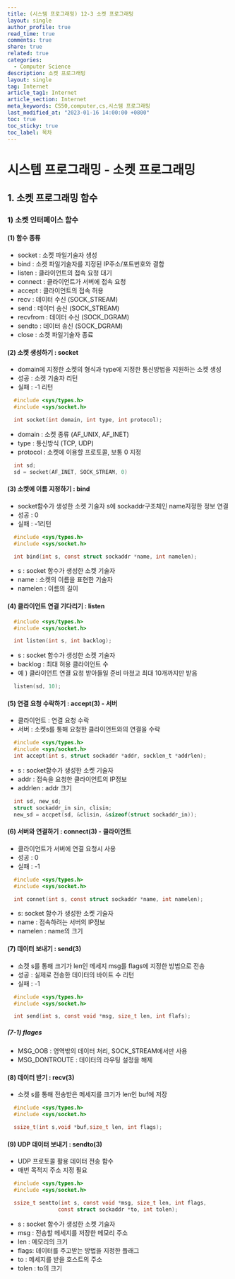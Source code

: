 ```yaml
---
title: (시스템 프로그래밍) 12-3 소켓 프로그래밍
layout: single
author_profile: true
read_time: true
comments: true
share: true
related: true
categories:
  - Computer Science
description: 소켓 프로그래밍
layout: single
tag: Internet
article_tag1: Internet
article_section: Internet
meta_keywords: CS50,computer,cs,시스템 프로그래밍
last_modified_at: "2023-01-16 14:00:00 +0800"
toc: true
toc_sticky: true
toc_label: 목차
---
```


# 시스템 프로그래밍 - 소켓 프로그래밍

## 1. 소켓 프로그래밍 함수

### 1) 소켓 인터페이스 함수

#### (1) 함수 종류

- socket : 소켓 파일기술자 생성
- bind : 소켓 파일기술자를 지정된 IP주소/포트번호와 결합
- listen : 클라이언트의 접속 요청 대기
- connect : 클라이언트가 서버에 접속 요청
- accept : 클라이언트의 접속 허용
- recv : 데이터 수신 (SOCK_STREAM)
- send : 데이터 송신 (SOCK_STREAM)
- recvfrom : 데이터 수신 (SOCK_DGRAM)
- sendto : 데이터 송신 (SOCK_DGRAM)
- close : 소켓 파일기술자 종료

#### (2) 소켓 생성하기 : socket

- domain에 지정한 소켓의 형식과 type에 지정한 통신방법을 지원하는 소켓 생성
- 성공 : 소켓 기술자 리턴
- 실패 : -1 리턴

```c
  #include <sys/types.h>
  #include <sys/socket.h>

  int socket(int domain, int type, int protocol);
```

- domain : 소켓 종류 (AF_UNIX, AF_INET)
- type : 통신방식 (TCP, UDP)
- protocol : 소켓에 이용할 프로토콜, 보통 0 지정

```c
  int sd;
  sd = socket(AF_INET, SOCK_STREAM, 0)
```

#### (3) 소켓에 이름 지정하기 : bind

- socket함수가 생성한 소켓 기술자 s에 sockaddr구조체인 name지정한 정보 연결
- 성공 : 0
- 실패 : -1리턴

```c
  #include <sys/types.h>
  #include <sys/socket.h>

  int bind(int s, const struct sockaddr *name, int namelen);
```

- s : socket 함수가 생성한 소켓 기술자
- name : 소켓의 이름을 표현한 기술자
- namelen : 이름의 길이

#### (4) 클라이언트 연결 기다리기 : listen

```c
  #include <sys/types.h>
  #include <sys/socket.h>

  int listen(int s, int backlog);
```

- s : socket 함수가 생성한 소켓 기술자
- backlog : 최대 허용 클라이언트 수
- 예 ) 클라이언트 연결 요청 받아들일 준비 마쳤고 최대 10개까지만 받음

```c
  listen(sd, 10);
```

#### (5) 연결 요청 수락하기 : accept(3) - 서버

- 클라이언트 : 연결 요청 수락
- 서버 : 소켓s를 통해 요청한 클라이언트와의 연결을 수락

```c
  #include <sys/types.h>
  #include <sys/socket.h>
  int accept(int s, struct sockaddr *addr, socklen_t *addrlen);
```

- s : socket함수가 생성한 소켓 기술자
- addr : 접속을 요청한 클라이언트의 IP정보
- addrlen : addr 크기

```c
  int sd, new_sd;
  struct sockaddr_in sin, clisin;
  new_sd = accpet(sd, &clisin, &sizeof(struct sockaddr_in));
```

#### (6) 서버와 연결하기 : connect(3) - 클라이언트

- 클라이언트가 서버에 연결 요청시 사용
- 성공 : 0
- 실패 : -1

```c
  #include <sys/types.h>
  #include <sys/socket.h>

  int connet(int s, const struct sockaddr *name, int namelen);
```

- s: socket 함수가 생성한 소켓 기술자
- name : 접속하려는 서버의 IP정보
- namelen : name의 크기

#### (7) 데이터 보내기 : send(3)

- 소켓 s를 통해 크기가 len인 메세지 msg를 flags에 지정한 방법으로 전송
- 성공 : 실제로 전송한 데이터의 바이트 수 리턴
- 실패 : -1

```c
  #include <sys/types.h>
  #include <sys/socket.h>

  int send(int s, const void *msg, size_t len, int flafs);
```

##### (7-1) flages

- MSG_OOB : 영역밖의 데이터 처리, SOCK_STREAM에서만 사용
- MSG_DONTROUTE : 데이터의 라우팅 설정을 해제

#### (8) 데이터 받기 : recv(3)

- 소켓 s를 통해 전송받은 메세지를 크기가 len인 buf에 저장

```c
  #include <sys/types.h>
  #include <sys/socket.h>

  ssize_t(int s,void *buf,size_t len, int flags);
```

#### (9) UDP 데이터 보내기 : sendto(3)

- UDP 프로토콜 활용 데이터 전송 함수
- 매번 목적지 주소 지정 필요

```c
  #include <sys/types.h>
  #include <sys/socket.h>

  ssize_t sentto(int s, const void *msg, size_t len, int flags,
                const struct sockaddr *to, int tolen);
```

- s : socket 함수가 생성한 소켓 기술자
- msg : 전송할 메세지를 저장한 메모리 주소
- len : 메모리의 크기
- flags: 데이터를 주고받는 방법을 지정한 플래그
- to : 메세지를 받을 호스트의 주소
- tolen : to의 크기
